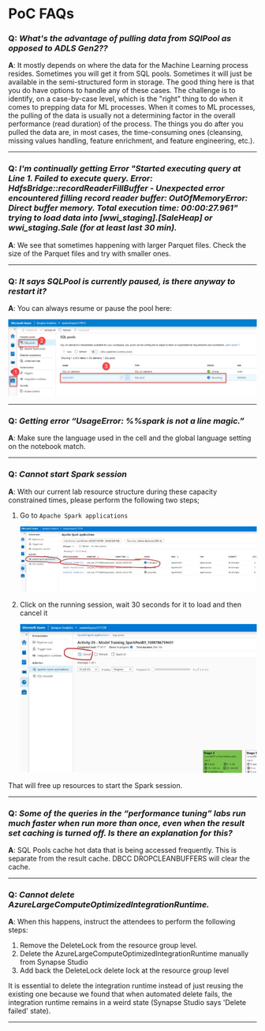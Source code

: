 # PoC FAQs

### **Q**: _What's the advantage of pulling data from SQlPool as opposed to ADLS Gen2??_

**A**: It mostly depends on where the data for the Machine Learning process resides. Sometimes you will get it from SQL pools. Sometimes it will just be available in the semi-structured form in storage. The good thing here is that you do have options to handle any of these cases. The challenge is to identify, on a case-by-case level, which is the "right" thing to do when it comes to prepping data for ML processes. When it comes to ML processes, the pulling of the data is usually not a determining factor in the overall performance (read duration) of the process. The things you do after you pulled the data are, in most cases, the time-consuming ones (cleansing, missing values handling, feature enrichment, and feature engineering, etc.).

---

### **Q**: _I'm continually getting Error "Started executing query at Line 1. Failed to execute query. Error: HdfsBridge::recordReaderFillBuffer - Unexpected error encountered filling record reader buffer: OutOfMemoryError: Direct buffer memory. Total execution time: 00:00:27.961" trying to load data into [wwi_staging].[SaleHeap] or wwi_staging.Sale (for at least last 30 min)._

**A**: We see that sometimes happening with larger Parquet files. Check the size of the Parquet files and try with smaller ones.

---

### **Q**: _It says SQLPool is currently paused, is there anyway to restart it?_

**A**: You can always resume or pause the pool here:

![Resume SQL pool](./media/sql_pool_resume.png)

---

### **Q**: _Getting error “UsageError: %%spark is not a line magic.”_

**A**: Make sure the language used in the cell and the global language setting on the notebook match.

---

### **Q**: _Cannot start Spark session_

**A**: With our current lab resource structure during these capacity constrained times, please perform the following two steps;

1. Go to `Apache Spark applications`

    ![Spark pool applications](./media/spark_pool_applications.jpeg)

2. Click on the running session, wait 30 seconds for it to load and then cancel it

    ![Cancel Spark pool application](./media/spark_pool_cancel_application.jpeg)

That will free up resources to start the Spark session.

---

### **Q**: _Some of the queries in the “performance tuning” labs run much faster when run more than once, even when the result set caching is turned off. Is there an explanation for this?_

**A**: SQL Pools cache hot data that is being accessed frequently. This is separate from the result cache. DBCC DROPCLEANBUFFERS will clear the cache.

---

### **Q**: _Cannot delete AzureLargeComputeOptimizedIntegrationRuntime._

**A**: When this happens, instruct the attendees to perform the following steps:

1. Remove the DeleteLock from the resource group level.
2. Delete the AzureLargeComputeOptimizedIntegrationRuntime manually from Synapse Studio
3. Add back the DeleteLock delete lock at the resource group level

It is essential to delete the integration runtime instead of just reusing the existing one because we found that when automated delete fails, the integration runtime remains in a weird state (Synapse Studio says 'Delete failed' state).

---
